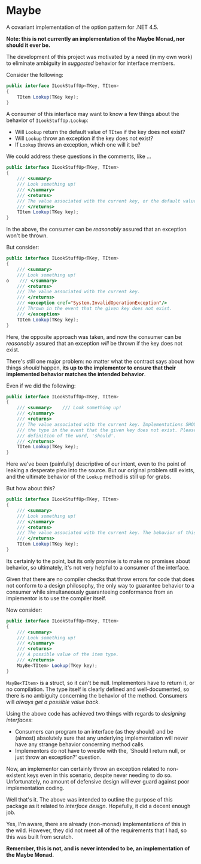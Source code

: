 # Maybe
A covariant implementation of the option pattern for .NET 4.5.

**Note: this is not currently an implementation of the Maybe Monad, nor should it ever be.**

The development of this project was motivated by a need (in my own work) to eliminate ambiguity in *suggested* behavior for interface members.

Consider the following:

```csharp
public interface ILookStuffUp<TKey, TItem>
{
    TItem Lookup(TKey key);
}
```

A consumer of this interface may want to know a few things about the behavior of `ILookStuffUp.Lookup`:

* Will `Lookup` return the default value of `TItem` if the key does not exist?
* Will `Lookup` throw an exception if the key does not exist?
* If `Lookup` throws an exception, which one will it be?

We could address these questions in the comments, like ...

```csharp
public interface ILookStuffUp<TKey, TItem>
{
    /// <summary>
    /// Look something up!
    /// </summary>
    /// <returns>
    /// The value associated with the current key, or the default value for the type if the key does not exist.
    /// </returns>
    TItem Lookup(TKey key);
}
```

In the above, the consumer can be *reasonably* assured that an exception won't be thrown.

But consider:

```csharp
public interface ILookStuffUp<TKey, TItem>
{
    /// <summary>
    /// Look something up!
o    /// </summary>
    /// <returns>
    /// The value associated with the current key.
    /// </returns>
    /// <exception cref="System.InvalidOperationException"/>
    /// Thrown in the event that the given key does not exist.
    /// </exception>
    TItem Lookup(TKey key);
}
```

Here, the opposite approach was taken, and now the consumer can be *reasonably* assured that an exception *will* be thrown if the key does not exist.

There's still one major problem: no matter what the contract says about how things *should* happen, **its up to the implementor to ensure that their implemented behavior matches the intended behavior**.

Even if we did the following:

```csharp
public interface ILookStuffUp<TKey, TItem>
{
    /// <summary>    /// Look something up!
    /// </summary>
    /// <returns>
    /// The value associated with the current key. Implementations SHOULD return the default value for
    /// the type in the event that the given key does not exist. Please see RFC 2119 for a conforming
    /// definition of the word, 'should'.
    /// </returns>
    TItem Lookup(TKey key);
}
```

Here we've been (painfully) descriptive of our intent, even to the point of leaking a desperate plea into the source. But our original problem still exists, and the ultimate behavior of the `Lookup` method is still up for grabs.

But how about this?

```csharp
public interface ILookStuffUp<TKey, TItem>
{
    /// <summary>
    /// Look something up!
    /// </summary>
    /// <returns>
    /// The value associated with the current key. The behavior of this method is undefined when the given key does not exist.
    /// </returns>
    TItem Lookup(TKey key);
}
```

Its certainly to the point, but its only promise is to make no promises about behavior, so ultimately, it's not very helpful to a consumer of the interface.

Given that there are no compiler checks that throw errors for code that does not conform to a design philosophy, the only way to guarantee behavior to a consumer while simultaneously guaranteeing conformance from an implementor is to use the compiler itself.

Now consider:

```csharp
public interface ILookStuffUp<TKey, TItem>
{
    /// <summary>
    /// Look something up!
    /// </summary>
    /// <returns>
    /// A possible value of the item type.
    /// </returns>
    MayBe<TItem> Lookup(TKey key);
}
```

`MayBe<TItem>` is a struct, so it can't be null. Implementors have to return it, or no compilation. The type itself is clearly defined and well-documented, so there is no ambiguity concerning the behavior of the method. Consumers will *always get a possible value back*.

Using the above code has achieved two things with regards to *designing interfaces*:

* Consumers can program to an interface (as they should) and be (almost) absolutely sure that any underlying implementation will never have any strange behavior concerning method calls.
* Implementors do not have to wrestle with the, 'Should I return null, or just throw an exception?' question.

Now, an implementor can certainly throw an exception related to non-existent keys even in this scenario, despite never needing to do so. Unfortunately, no amount of defensive design will ever guard against poor implementation coding.

Well that's it. The above was intended to outline the purpose of this package as it related to *interface design*. Hopefully, it did a decent enough job.

Yes, I'm aware, there are already (non-monad) implementations of this in the wild. However, they did not meet all of the requirements that I had, so this was built from scratch.

**Remember, this is not, and is never intended to be, an implementation of the Maybe Monad.**
